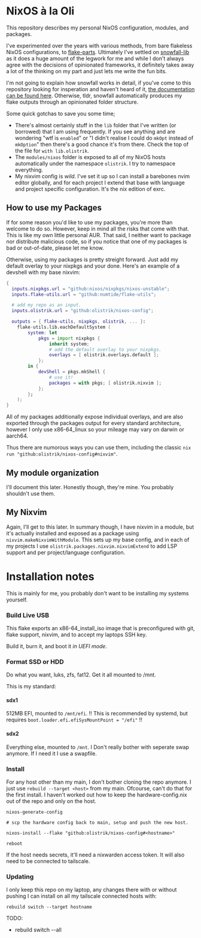 
# NixOS à la Oli

This repository describes my personal NixOS configuration, modules, and
packages.

I've experimented over the years with various methods, from bare flakeless
NixOS configurations, to [flake-parts](https://flake.parts/). Ultimately I've
settled on [snowfall-lib](https://github.com/snowfallorg/lib) as it does a huge
amount of the legwork for me and while I don't always agree with the decisions
of opinionated frameworks, it definitely takes away a lot of the thinking on my
part and just lets me write the fun bits.

I'm not going to explain how snowfall works in detail, if you've come to this
repository looking for insperation and haven't heard of it, [the documentation
can be found here](https://snowfall.org/guides/lib/quickstart/). Otherwise,
tldr, snowfall automatically produces my flake outputs through an opinionated
folder structure. 

Some quick gotchas to save you some time;

- There's almost certainly stuff in the `lib` folder that I've written (or
  borrowed) that I am using frequently. If you see anything and are wondering
  "wtf is `enabled`" or "I didn't realise I could do `mkOpt` instead of
  `mkOption`" then there's a good chance it's from there. Check the top of the
  file for `with lib.olistrik`.
- The `modules/nixos` folder is exposed to all of my NixOS hosts automatically
  under the namespace `olistrik`. I try to namespace everything.
- My nixvim config is _wild_. I've set it up so I can install a barebones nvim
  editor globally, and for each project I extend that base with language and
  project specific configuration. It's the nix edition of exrc.  


## How to use my Packages

If for some reason you'd like to use my packages, you're more than welcome to
do so. However, keep in mind all the risks that come with that. This is like my
own little personal AUR. That said, I neither want to package nor distribute
malicious code, so if you notice that one of my packages is bad or out-of-date,
please let me know.

Otherwise, using my packages is pretty streight forward. Just add my default
overlay to your nixpkgs and your done. Here's an example of a devshell with my
base nixvim:

```nix
{
  inputs.nixpkgs.url = "github:nixos/nixpkgs/nixos-unstable";
  inputs.flake-utils.url = "github:numtide/flake-utils";

  # add my repo as an input.
  inputs.olistrik.url = "github:olistrik/nixos-config";

  outputs = { flake-utils, nixpkgs, olistrik, ... }: 
    flake-utils.lib.eachDefaultSystem (
        system: let
            pkgs = import nixpkgs {
                inherit system; 
                # add the default overlay to your nixpkgs.
                overlays = [ olistrik.overlays.default ];
            }; 
        in {
            devShell = pkgs.mkShell {
                # use it! 
                packages = with pkgs; [ olistrik.nixvim ];
            };
        };
    );
}
```

All of my packages additionally expose individual overlays, and are also
exported through the packages output for every standard architecture, however I
only use x86-64_linux so your mileage may vary on darwin or aarch64.

Thus there are numorous ways you can use them, including the classic `nix run "github:olistrik/nixos-config#nixvim"`.

## My module organization

I'll document this later. Honestly though, they're mine. You probably shouldn't
use them.

## My Nixvim 

Again, I'll get to this later. In summary though, I have nixvim in a module,
but it's actually installed and exposed as a package using
`nixvim.makeNixvimWithModule`. This sets up my base config, and in each of my
projects I use `olistrik.packages.nixvim.nixvimExtend` to add LSP support and
per project/language configuration.

# Installation notes

This is mainly for me, you probably don't want to be installing my systems
yourself. 

### Build Live USB

This flake exports an x86-64_install_iso image that is preconfigured with git,
flake support, nixvim, and to accept my laptops SSH key.

Build it, burn it, and boot it _in UEFI mode_. 

### Format SSD or HDD

Do what you want, luks, zfs, fat12. Get it all mounted to /mnt.

This is my standard:

#### sdx1 

512MB EFI, mounted to `/mnt/efi`. 
!! This is recommended by systemd, but requires `boot.loader.efi.efiSysMountPoint = "/efi"` !!

#### sdx2

Everything else, mounted to `/mnt`.
I Don't really bother with seperate swap anymore. If I need it I use a swapfile.

### Install

For any host other than my main, I don't bother cloning the repo anymore. I
just use `rebuild --target <host>` from my main. Ofcourse, can't do that for
the first install. I haven't worked out how to keep the hardware-config.nix out
of the repo and only on the host.

```
nixos-generate-config

# scp the hardware config back to main, setup and push the new host.

nixos-install --flake "github:olistrik/nixos-config#<hostname>"

reboot
```

If the host needs secrets, it'll need a nixwarden access token.
It will also need to be connected to tailscale.

### Updating

I only keep this repo on my laptop, any changes there with or without pushing
I can install on all my tailscale connected hosts with:

```
rebuild switch --target hostname
```

TODO: 

- rebuild switch --all

